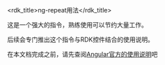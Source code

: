 <rdk_title>ng-repeat用法</rdk_title>

这是一个强大的指令，熟练使用可以节约大量工作。

后续会专门推出这个指令与RDK控件结合的使用说明。

在本文档完成之前，请先查阅[Angular官方的使用说明](http://docs.ngnice.com/api/ng/directive/ngRepeat)吧

